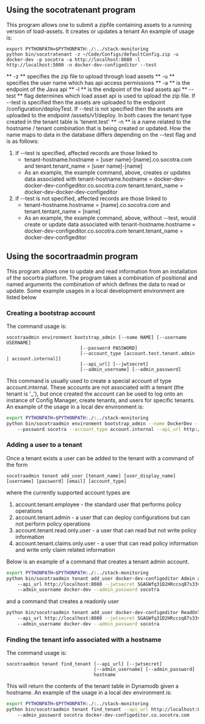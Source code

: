 ## Using the socotratenant program
This program allows one to submit a zipfile containing assets to a running version of load-assets. It creates or updates a tenant
An example of usage is:
```
export PYTHONPATH=$PYTHONPATH:./:../stack-monitoring
python bin/socotratenant -z ~/Code/Configs/defaultConfig.zip -u docker-dev -p socotra -a http://localhost:8080 -l http://localhost:5000 -n docker-dev-configeditor --test
```
** -z ** specifies the zip file to upload through load assets
** -u ** specifies the user name which has api access permissions
** -a ** is the endpoint of the Java api
** -l ** is the endpoint of the load assets api
** --test ** flag determines which load asset api is used to upload the zip file. If --test is specified then the assets are uploaded to the endpoint
/configuration/deployTest. If --test is not specified then the assets are uploaded to the endpoint /assets/v1/deploy. In both cases the tenant
type created in the tenant table is 'tenent.test'
** -n ** is a name related to the hostname / tenant combination that is being created or updated. How the name maps to data in the database differs depending
on the --test flag and is as follows:
1. if --test is specified, affected records are those linked to
   * tenant-hostname.hostname = [user name]-[name].co.socotra.com and 
	 tenant.tenant_name = [user name]-[name]
   * As an example, the example command, above, creates or updates data associated with 
	 tenant-hostname.hostname = docker-dev-docker-dev-configeditor.co.socotra.com 
	 tenant.tenant_name = docker-dev-docker-dev-configeditor
2. if --test is not specified, affected records are those linked to
   * tenant-hostname.hostname = [name].co.socotra.com and
	 tenant.tentant_name = [name]
   * As an example, the example command, above, without --test, would create or update data associated with 
	 tenant-hostname.hostname = docker-dev-configeditor.co.socotra.com 
	 tenant.tenant_name = docker-dev-configeditor


## Using the socortraadmin program
This program allows one to update and read information from an installation of the 
socortra platform. The program takes a combination of positional and named arguments
the combination of which defines the data to read or update. Some example usages in 
a local development environment are listed below

### Creating a bootstrap account
The command usage is:
```
socotraadmin environment bootstrap_admin [--name NAME] [--username USERNAME]
                           [--password PASSWORD]
                           [--account_type [account.test.tenant.admin | account.internal]]
                           [--api_url] [--jwtsecret]
                           [--admin_username] [--admin_password]
```
This command is usually used to create a special account of type account.internal. These accounts are 
not associated with a tenant (the tenant is '_'), but once created the account can be used to 
log onto an instance of Config Manager, create tenants, and users for specific tenants. An example of the 
usage in a local dev environment is:
```bash
export PYTHONPATH=$PYTHONPATH:./:../stack-monitoring
python bin/socotraadmin environment bootstrap_admin --name DockerDev --username docker_dev
    --password socotra --account_type account.internal --api_url http://localhost:8080 --jwtsecret SGAGWfq31D2HRccsq87s33v1 
```

### Adding a user to a tenant
Once a tenant exists a user can be added to the tenant with a command of the form
```
socotraadmin tenant add_user [tenant_name] [user_display_name] [username] [password] [email] [account_type]
```
where the currently supported account types are 
1. account.tenant.employee - the standard user that performs policy operations
2. account.tenant.admin - a user that can deploy configurations but can not perform policy operations
3. account.tenant.read.only.user - a user that can read but not write policy information
4. account.tenant.claims.only.user - a user that can read policy information and write only claim related information

Below is an example
of a command that creates a tenant admin account.
```bash
export PYTHONPATH=$PYTHONPATH:./:../stack-monitoring
python bin/socotraadmin tenant add_user docker-dev-configeditor Admin admin.lee socotra admin.lee@email.com account.tenant.admin
    --api_url http://localhost:8080 --jwtsecret SGAGWfq31D2HRccsq87s33v1 
	--admin_username docker-dev --admin_password socotra
```
and a command that creates a readonly user
```bash
python bin/socotraadmin tenant add_user docker-dev-configeditor ReadOnly readonly.lee socotra readonly.lee@email.com account.tenant.read.only.user 
    --api_url http://localhost:8080 --jwtsecret SGAGWfq31D2HRccsq87s33v1 
	--admin_username docker-dev --admin_password socotra
```

### Finding the tenant info associated with a hostname
The command usage is:
```
socotraadmin tenant find_tenant [--api_url] [--jwtsecret]
                                [--admin_username] [--admin_password]
                                hostname
```								
This will return the contents of the tenant table in Dynamodb given a hostname. An
example of the usage in a local dev environment is:
```bash
export PYTHONPATH=$PYTHONPATH:./:../stack-monitoring
python bin/socotraadmin tenant find_tenant --api_url http://localhost:8080 --jwtsecret SGAGWfq31D2HRccsq87s33v1 --admin_username docker-dev 
    --admin_password socotra docker-dev-configeditor.co.socotra.com
```
